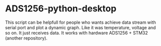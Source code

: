 # ADS1256-python-desktop
This script can be helpfull for people who wants achieve data stream with serial port and plot a dynamic graph. 
Like it was temperature, voltage and so on.
It just receives data. 
It works with hardware ADS1256 + STM32 (another repository).
